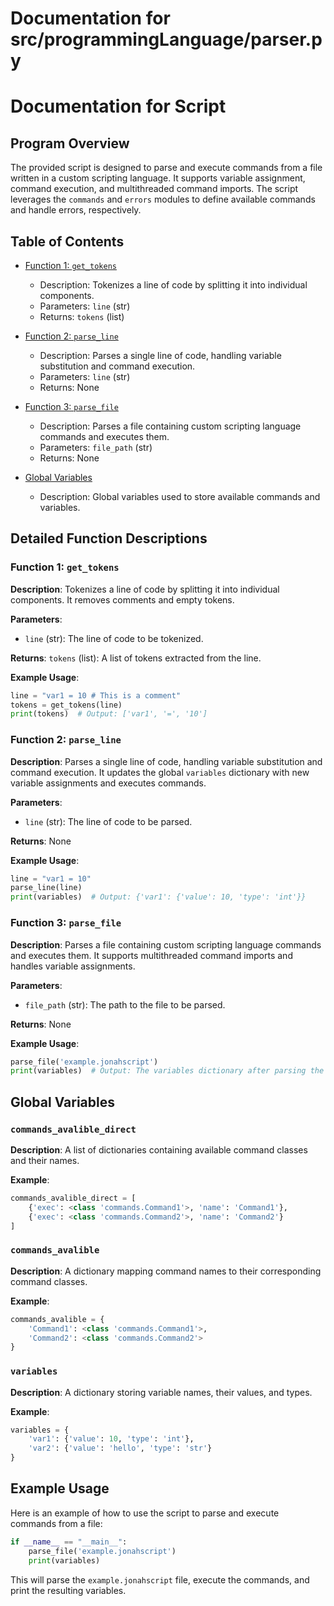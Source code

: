 # Documentation for src/programmingLanguage/parser.py

# Documentation for Script

## Program Overview

The provided script is designed to parse and execute commands from a file written in a custom scripting language. It supports variable assignment, command execution, and multithreaded command imports. The script leverages the `commands` and `errors` modules to define available commands and handle errors, respectively.

## Table of Contents

- [Function 1: `get_tokens`](#function-1-get_tokens)
  - Description: Tokenizes a line of code by splitting it into individual components.
  - Parameters: `line` (str)
  - Returns: `tokens` (list)

- [Function 2: `parse_line`](#function-2-parse_line)
  - Description: Parses a single line of code, handling variable substitution and command execution.
  - Parameters: `line` (str)
  - Returns: None

- [Function 3: `parse_file`](#function-3-parse_file)
  - Description: Parses a file containing custom scripting language commands and executes them.
  - Parameters: `file_path` (str)
  - Returns: None

- [Global Variables](#global-variables)
  - Description: Global variables used to store available commands and variables.

## Detailed Function Descriptions

### Function 1: `get_tokens`

**Description**: Tokenizes a line of code by splitting it into individual components. It removes comments and empty tokens.

**Parameters**:
- `line` (str): The line of code to be tokenized.

**Returns**: `tokens` (list): A list of tokens extracted from the line.

**Example Usage**:
```python
line = "var1 = 10 # This is a comment"
tokens = get_tokens(line)
print(tokens)  # Output: ['var1', '=', '10']
```

### Function 2: `parse_line`

**Description**: Parses a single line of code, handling variable substitution and command execution. It updates the global `variables` dictionary with new variable assignments and executes commands.

**Parameters**:
- `line` (str): The line of code to be parsed.

**Returns**: None

**Example Usage**:
```python
line = "var1 = 10"
parse_line(line)
print(variables)  # Output: {'var1': {'value': 10, 'type': 'int'}}
```

### Function 3: `parse_file`

**Description**: Parses a file containing custom scripting language commands and executes them. It supports multithreaded command imports and handles variable assignments.

**Parameters**:
- `file_path` (str): The path to the file to be parsed.

**Returns**: None

**Example Usage**:
```python
parse_file('example.jonahscript')
print(variables)  # Output: The variables dictionary after parsing the file
```

## Global Variables

### `commands_avalible_direct`

**Description**: A list of dictionaries containing available command classes and their names.

**Example**:
```python
commands_avalible_direct = [
    {'exec': <class 'commands.Command1'>, 'name': 'Command1'},
    {'exec': <class 'commands.Command2'>, 'name': 'Command2'}
]
```

### `commands_avalible`

**Description**: A dictionary mapping command names to their corresponding command classes.

**Example**:
```python
commands_avalible = {
    'Command1': <class 'commands.Command1'>,
    'Command2': <class 'commands.Command2'>
}
```

### `variables`

**Description**: A dictionary storing variable names, their values, and types.

**Example**:
```python
variables = {
    'var1': {'value': 10, 'type': 'int'},
    'var2': {'value': 'hello', 'type': 'str'}
}
```

## Example Usage

Here is an example of how to use the script to parse and execute commands from a file:

```python
if __name__ == "__main__":
    parse_file('example.jonahscript')
    print(variables)
```

This will parse the `example.jonahscript` file, execute the commands, and print the resulting variables.